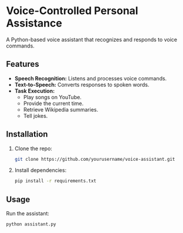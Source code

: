 # Voice-Controlled Personal Assistance

A Python-based voice assistant that recognizes and responds to voice commands.

## Features

- **Speech Recognition:** Listens and processes voice commands.
- **Text-to-Speech:** Converts responses to spoken words.
- **Task Execution:** 
  - Play songs on YouTube.
  - Provide the current time.
  - Retrieve Wikipedia summaries.
  - Tell jokes.

## Installation

1. Clone the repo:  
   ```bash
   git clone https://github.com/yourusername/voice-assistant.git

2. Install dependencies:
   ```bash
   pip install -r requirements.txt


## Usage
Run the assistant:
   ```bash
   python assistant.py
